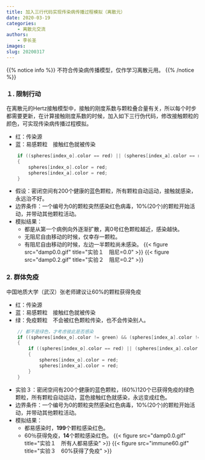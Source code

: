 ```yaml
---
title: 加入三行代码实现传染病传播过程模拟（离散元）
date: 2020-03-19
categories:
    - 离散元交流
authors:
    - 李长圣
images:
slug: 20200317
---
```

{{% notice info %}}
不符合传染病传播模型，仅作学习离散元用。
{{% /notice %}}

### １. 限制行动

在离散元的Hertz接触模型中，接触的刚度系数与颗粒叠合量有关，所以每个时步都需要更新，在计算接触刚度系数的时候，加入如下三行伪代码，修改接触颗粒的颜色，可实现传染病传播过程模拟。

- 红：传染源　
- 蓝：易感颗粒　接触红色就被传染

```c
	if ((spheres[index_o].color == red) || (spheres[index_a].color == red))
	{
		spheres[index_o].color = red;
		spheres[index_a].color = red;
	}
```

- 假设：密闭空间有200个健康的蓝色颗粒，所有颗粒自动运动，接触就感染，永远治不好。
- 边界条件：一个编号为0的颗粒突然感染红色病毒，10%(20个)的颗粒开始活动，并带动其他颗粒活动。
- 模拟结果：
	- 都是从第一个病例向外逐渐扩散，离0号红色颗粒越近，感染越快。
	- 无阻尼自由移动的时候，仅幸存一颗粒。
	- 有阻尼自由移动的时候，左边一半颗粒尚未感染。
{{< figure src="damp0.0.gif" title="实验１　阻尼=0.0"  >}}
{{< figure src="damp0.2.gif" title="实验２　阻尼=0.2"  >}}


### 2. 群体免疫

中国地质大学（武汉）张老师建议让60%的颗粒获得免疫

- 红：传染源
- 蓝：易感颗粒　接触红色就被传染
- 绿：免疫颗粒　不会被红色颗粒传染，也不会传染别人。

```c
	// 都不是绿色，才考虑彼此是否感染
	if ((spheres[index_o].color != green) && (spheres[index_a].color != green))
	{
		if ((spheres[index_o].color == red) || (spheres[index_a].color == red))
		{
			spheres[index_o].color = red;
			spheres[index_a].color = red;
		}
	}
```

- 实验３：密闭空间有200个健康的蓝色颗粒，(60%)120个已获得免疫的绿色颗粒，所有颗粒自动运动，蓝色接触红色就感染，永远变成红色。
- 边界条件：一个编号为0的颗粒突然感染红色病毒，10%(20个)的颗粒开始活动，并带动其他颗粒活动。
- 模拟结果：
	- 都易感染时，**199**个颗粒感染红色。
	- 60％获得免疫，**14**个颗粒感染红色。
{{< figure src="damp0.0.gif" title="实验１　所有人都易感染"  >}}
{{< figure src="immune60.gif" title="实验３　60%获得了免疫"  >}}

